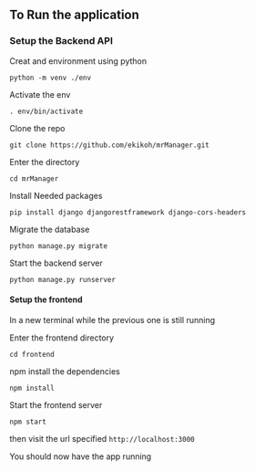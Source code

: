 ## To Run the application


### Setup the Backend API
Creat and environment using python
```
python -m venv ./env
```

Activate the env
```
. env/bin/activate
```

Clone the repo
```
git clone https://github.com/ekikoh/mrManager.git
```

Enter the directory
```
cd mrManager
```

Install Needed packages
```
pip install django djangorestframework django-cors-headers
```

Migrate the database
```
python manage.py migrate
```

Start the backend server
```
python manage.py runserver
```

#### Setup the frontend
In a new terminal while the previous one is still running

Enter the frontend directory

```
cd frontend
```

npm install the dependencies
```
npm install
```

Start the frontend server
```
npm start
```

then visit the url specified `http://localhost:3000`

You should now have the app running